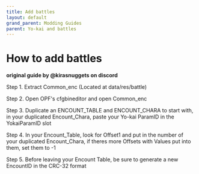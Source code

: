 ```yaml
---
title: Add battles
layout: default
grand_parent: Modding Guides
parent: Yo-kai and battles
---
```


# How to add battles
**original guide by @kirasnuggets on discord**



Step 1. Extract Common_enc
(Located at data/res/battle)

Step 2. Open OPF's cfgbineditor and open Common_enc

Step 3. Duplicate an ENCOUNT_TABLE and ENCOUNT_CHARA to start with, in your duplicated Encount_Chara, paste your Yo-kai ParamID in the YokaiParamID slot

Step 4. In your Encount_Table, look for Offset1 and put in the number of your duplicated Encount_Chara, if theres more Offsets with Values put into them, set them to -1

Step 5. Before leaving your Encount Table, be sure to generate a new EncountID in the CRC-32 format
